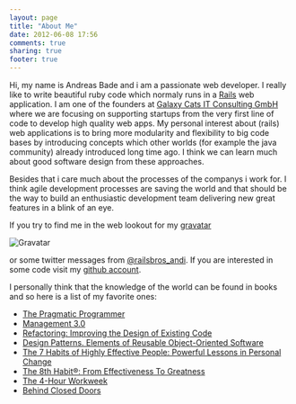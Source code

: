 ```yaml
---
layout: page
title: "About Me"
date: 2012-06-08 17:56
comments: true
sharing: true
footer: true
---
```


Hi, my name is Andreas Bade and i am a passionate web developer. I really like to write beautiful ruby code which normaly runs in a [Rails](http://rubyonrails.org/) web application. I am one of the founders at [Galaxy Cats IT Consulting GmbH](http://galaxycats.com) where we are focusing on supporting startups from the very first line of code to develop high quality web apps. My personal interest about (rails) web applications is to bring more modularity and flexibility to big code bases by introducing concepts which other worlds (for example the java community) already introduced long time ago. I think we can learn much about good software design from these approaches.

Besides that i care much about the processes of the companys i work for. I think agile development processes are saving the world and that should be the way to build an enthusiastic development team delivering new great features in a blink of an eye.

If you try to find me in the web lookout for my [gravatar](http://www.gravatar.com/)

![Gravatar](http://www.gravatar.com/avatar/fc200fdbb63c5fa39f7a8c98b4915924)

or some twitter messages from [@railsbros_andi](https://twitter.com/railsbros_andi). If you are interested in some code visit my [github account](http://github.com/thyphoon).

I personally think that the knowledge of the world can be found in books and so here is a list of my favorite ones:

* [The Pragmatic Programmer](http://pragprog.com/the-pragmatic-programmer)
* [Management 3.0](http://www.management30.com/)
* [Refactoring: Improving the Design of Existing Code](http://martinfowler.com/books.html#refactoring)
* [Design Patterns. Elements of Reusable Object-Oriented Software](http://www.amazon.de/Patterns-Elements-Reusable-Object-Oriented-Software/dp/0201633612)
* [The 7 Habits of Highly Effective People: Powerful Lessons in Personal Change](https://www.stephencovey.com/7habits/7habits.php)
* [The 8th Habit®: From Effectiveness To Greatness](https://www.stephencovey.com/8thHabit/8thhabit.php)
* [The 4-Hour Workweek](http://www.fourhourworkweek.com/)
* [Behind Closed Doors](http://pragprog.com/book/rdbcd/behind-closed-doors)
<!-- * [Patterns of Enterprise Application Architecture](http://martinfowler.com/books.html#eaa) -->
<!-- * [Business Model Generation](http://www.businessmodelgeneration.com/) -->
<!-- * [The Lean Startup](http://theleanstartup.com/) -->
